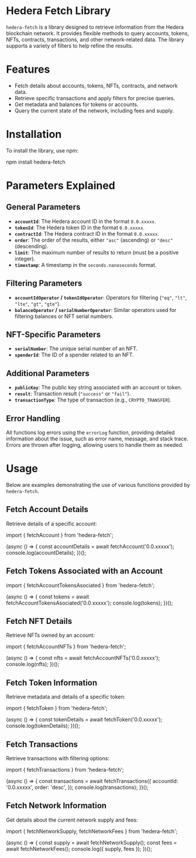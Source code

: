# Hedera Fetch Library

`hedera-fetch` is a library designed to retrieve information from the Hedera blockchain network. It provides flexible methods to query accounts, tokens, NFTs, contracts, transactions, and other network-related data. The library supports a variety of filters to help refine the results.

# Features

- Fetch details about accounts, tokens, NFTs, contracts, and network data.
- Retrieve specific transactions and apply filters for precise queries.
- Get metadata and balances for tokens or accounts.
- Query the current state of the network, including fees and supply.

# Installation

To install the library, use npm:

npm install hedera-fetch

# Parameters Explained

## General Parameters

- **`accountId`**: The Hedera account ID in the format `0.0.xxxxx`.
- **`tokenId`**: The Hedera token ID in the format `0.0.xxxxx`.
- **`contractId`**: The Hedera contract ID in the format `0.0.xxxxx`.
- **`order`**: The order of the results, either `"asc"` (ascending) or `"desc"` (descending).
- **`limit`**: The maximum number of results to return (must be a positive integer).
- **`timestamp`**: A timestamp in the `seconds.nanoseconds` format.

## Filtering Parameters

- **`accountIdOperator` / `tokenIdOperator`**: Operators for filtering (`"eq"`, `"lt"`, `"lte"`, `"gt"`, `"gte"`).
- **`balanceOperator` / `serialNumberOperator`**: Similar operators used for filtering balances or NFT serial numbers.

## NFT-Specific Parameters

- **`serialNumber`**: The unique serial number of an NFT.
- **`spenderId`**: The ID of a spender related to an NFT.

## Additional Parameters

- **`publicKey`**: The public key string associated with an account or token.
- **`result`**: Transaction result (`"success"` or `"fail"`).
- **`transactionType`**: The type of transaction (e.g., `CRYPTO_TRANSFER`).

## Error Handling

All functions log errors using the `errorLog` function, providing detailed information about the issue, such as error name, message, and stack trace. Errors are thrown after logging, allowing users to handle them as needed.

# Usage

Below are examples demonstrating the use of various functions provided by `hedera-fetch`.

## Fetch Account Details

Retrieve details of a specific account:

import { fetchAccount } from 'hedera-fetch';

(async () => {
const accountDetails = await fetchAccount('0.0.xxxxx');
console.log(accountDetails);
})();

## Fetch Tokens Associated with an Account

import { fetchAccountTokensAsociated } from 'hedera-fetch';

(async () => {
const tokens = await fetchAccountTokensAsociated('0.0.xxxxx');
console.log(tokens);
})();

## Fetch NFT Details

Retrieve NFTs owned by an account:

import { fetchAccountNFTs } from 'hedera-fetch';

(async () => {
const nfts = await fetchAccountNFTs('0.0.xxxxx');
console.log(nfts);
})();

## Fetch Token Information

Retrieve metadata and details of a specific token:

import { fetchToken } from 'hedera-fetch';

(async () => {
const tokenDetails = await fetchToken('0.0.xxxxx');
console.log(tokenDetails);
})();

## Fetch Transactions

Retrieve transactions with filtering options:

import { fetchTransactions } from 'hedera-fetch';

(async () => {
const transactions = await fetchTransactions({
accountId: '0.0.xxxxx',
order: 'desc',
});
console.log(transactions);
})();

## Fetch Network Information

Get details about the current network supply and fees:

import { fetchNetworkSupply, fetchNetworkFees } from 'hedera-fetch';

(async () => {
const supply = await fetchNetworkSupply();
const fees = await fetchNetworkFees();
console.log({ supply, fees });
})();
